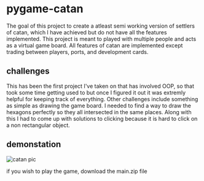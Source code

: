 # pygame-catan
The goal of this project to create a atleast semi working version of settlers of catan, which I have achieved but do not have all the features implemented. This project is meant to played with multiple people and acts as a virtual game board. All features of catan are implemented except trading between players, ports, and development cards.

## challenges
This has been the first project I've taken on that has involved OOP, so that took some time getting used to but once I figured it out it was extremly helpful for keeping track of everything. Other challenges include something as simple as drawing the game board. I needed to find a way to draw the hexagons perfectly so they all intersected in the same places. Along with this I had to come up with solutions to clicking because it is hard to click on a non rectangular object.

## demonstation
![catan pic](https://user-images.githubusercontent.com/62317727/160731731-58da9f95-f22f-41ae-a0a7-d3371331994d.PNG)

if you wish to play the game, download the main.zip file



